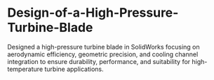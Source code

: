# Design-of-a-High-Pressure-Turbine-Blade
Designed a high-pressure turbine blade in SolidWorks focusing on aerodynamic efficiency, geometric precision, and cooling channel integration to ensure durability, performance, and suitability for high-temperature turbine applications.
